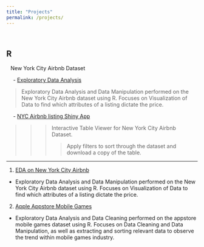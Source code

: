 ```yaml
---
title: "Projects"
permalink: /projects/
---
```



<br/>

__R__
-----

&ensp; New York City Airbnb Dataset

&ensp;&ensp; - [Exploratory Data Analysis](/nyc_airbnb/)

> Exploratory Data Analysis and Data Manipulation performed on the New York City Airbnb dataset using R.
> Focuses on Visualization of Data to find which attributes of a listing dictate the price.

&ensp;&ensp; - [NYC Airbnb listing Shiny App](https://junsu-ku.shinyapps.io/listing_viewer_shiny_app/)
>>> Interactive Table Viewer for New York City Airbnb Dataset.
>>>> Apply filters to sort through the dataset and download a copy of the table.

-----

1. [EDA on New York City Airbnb](/nyc_airbnb/)
- Exploratory Data Analysis and Data Manipulation performed on the New York City Airbnb dataset using R. Focuses on Visualization of Data to find which attributes of a listing dictate the price.

2. [Apple Appstore Mobile Games](https://junsu-ku.github.io/17K-Mobile-Strategy-Games/)
- Exploratory Data Analysis and Data Cleaning performed on the appstore mobile games dataset using R. Focuses on Data Cleaning and Data Manipulation, as well as extracting and sorting relevant data to observe the trend within mobile games industry.
